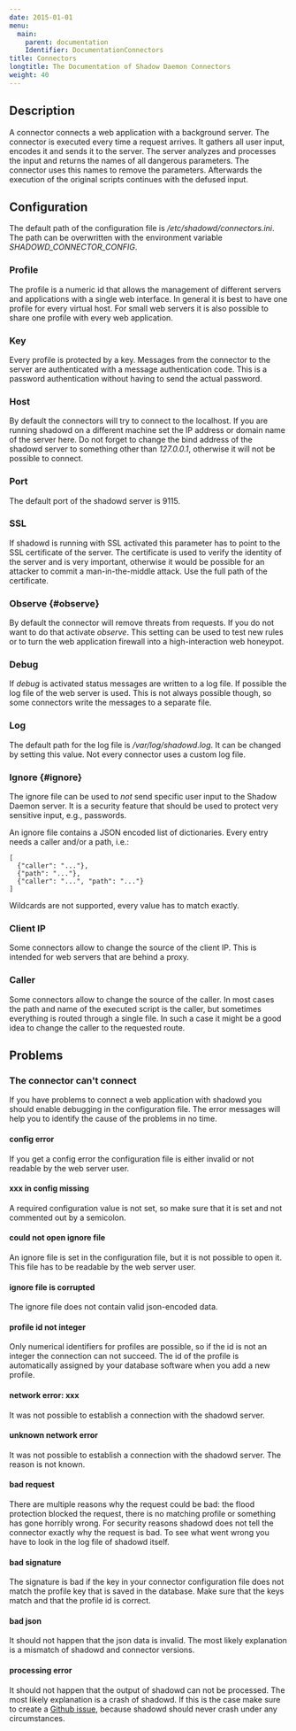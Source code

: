 ```yaml
---
date: 2015-01-01
menu:
  main:
    parent: documentation
    Identifier: DocumentationConnectors
title: Connectors
longtitle: The Documentation of Shadow Daemon Connectors
weight: 40
---
```


## Description

A connector connects a web application with a background server.
The connector is executed every time a request arrives.
It gathers all user input, encodes it and sends it to the server.
The server analyzes and processes the input and returns the names of all dangerous parameters.
The connector uses this names to remove the parameters.
Afterwards the execution of the original scripts continues with the defused input.

## Configuration

The default path of the configuration file is */etc/shadowd/connectors.ini*.
The path can be overwritten with the environment variable *SHADOWD_CONNECTOR_CONFIG*.

### Profile

The profile is a numeric id that allows the management of different servers and applications with a single web interface.
In general it is best to have one profile for every virtual host.
For small web servers it is also possible to share one profile with every web application.

### Key

Every profile is protected by a key.
Messages from the connector to the server are authenticated with a message authentication code.
This is a password authentication without having to send the actual password.

### Host

By default the connectors will try to connect to the localhost.
If you are running shadowd on a different machine set the IP address or domain name of the server here.
Do not forget to change the bind address of the shadowd server to something other than *127.0.0.1*, otherwise it will not be possible to connect.

### Port

The default port of the shadowd server is 9115.

### SSL

If shadowd is running with SSL activated this parameter has to point to the SSL certificate of the server.
The certificate is used to verify the identity of the server and is very important, otherwise it would be possible for an attacker to commit a man-in-the-middle attack.
Use the full path of the certificate.

### Observe {#observe}

By default the connector will remove threats from requests.
If you do not want to do that activate *observe*.
This setting can be used to test new rules or to turn the web application firewall into a high-interaction web honeypot.

### Debug

If *debug* is activated status messages are written to a log file.
If possible the log file of the web server is used.
This is not always possible though, so some connectors write the messages to a separate file.

### Log

The default path for the log file is */var/log/shadowd.log*.
It can be changed by setting this value.
Not every connector uses a custom log file.

### Ignore {#ignore}

The ignore file can be used to *not* send specific user input to the Shadow Daemon server.
It is a security feature that should be used to protect very sensitive input, e.g., passwords.

An ignore file contains a JSON encoded list of dictionaries.
Every entry needs a caller and/or a path, i.e.:

    [
      {"caller": "..."},
      {"path": "..."},
      {"caller": "...", "path": "..."}
    ]

Wildcards are not supported, every value has to match exactly.

### Client IP

Some connectors allow to change the source of the client IP.
This is intended for web servers that are behind a proxy.

### Caller

Some connectors allow to change the source of the caller.
In most cases the path and name of the executed script is the caller, but sometimes everything is routed through a single file.
In such a case it might be a good idea to change the caller to the requested route.

## Problems

### The connector can't connect

If you have problems to connect a web application with shadowd you should enable debugging in the configuration file.
The error messages will help you to identify the cause of the problems in no time.

#### config error

If you get a config error the configuration file is either invalid or not readable by the web server user.

#### xxx in config missing

A required configuration value is not set, so make sure that it is set and not commented out by a semicolon.

#### could not open ignore file

An ignore file is set in the configuration file, but it is not possible to open it.
This file has to be readable by the web server user.

#### ignore file is corrupted

The ignore file does not contain valid json-encoded data.

#### profile id not integer

Only numerical identifiers for profiles are possible, so if the id is not an integer the connection can not succeed.
The id of the profile is automatically assigned by your database software when you add a new profile.

#### network error: xxx

It was not possible to establish a connection with the shadowd server.

#### unknown network error

It was not possible to establish a connection with the shadowd server.
The reason is not known.

#### bad request

There are multiple reasons why the request could be bad: the flood protection blocked the request, there is no matching profile or something has gone horribly wrong.
For security reasons shadowd does not tell the connector exactly why the request is bad.
To see what went wrong you have to look in the log file of shadowd itself.

#### bad signature

The signature is bad if the key in your connector configuration file does not match the profile key that is saved in the database.
Make sure that the keys match and that the profile id is correct.

#### bad json

It should not happen that the json data is invalid.
The most likely explanation is a mismatch of shadowd and connector versions.

#### processing error

It should not happen that the output of shadowd can not be processed.
The most likely explanation is a crash of shadowd.
If this is the case make sure to create a [Github issue](https://github.com/zecure/shadowd/issues), because shadowd should never crash under any circumstances.
